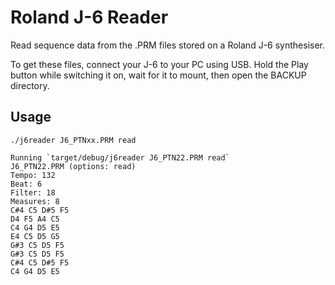 # Roland J-6 Reader

Read sequence data from the .PRM files stored on a Roland J-6 synthesiser. 

To get these files, connect your J-6 to your PC using USB. Hold the Play button while switching it on, wait for it to mount, then open the BACKUP directory.

## Usage

`./j6reader J6_PTNxx.PRM read`

    Running `target/debug/j6reader J6_PTN22.PRM read`
    J6_PTN22.PRM (options: read)
    Tempo: 132
    Beat: 6
    Filter: 18
    Measures: 8
    C#4 C5 D#5 F5
    D4 F5 A4 C5
    C4 G4 D5 E5
    E4 C5 D5 G5
    G#3 C5 D5 F5
    G#3 C5 D5 F5
    C#4 C5 D#5 F5
    C4 G4 D5 E5